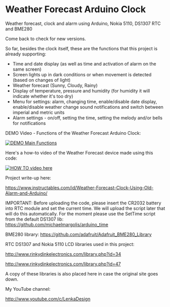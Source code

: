 # Weather Forecast Arduino Clock
Weather forecast, clock and alarm using Arduino, Nokia 5110, DS1307 RTC and BME280

Come back to check for new versions.

So far, besides the clock itself, these are the functions that this project is already supporting:

+ Time and date display (as well as time and activation of alarm on the same screen)
+ Screen lights up in dark conditions or when movement is detected (based on changes of light)
+ Weather forecast (Sunny, Cloudy, Rainy)
+ Display of temperature, pressure and humidity (for humidity it will indicate whether it's too dry)
+ Menu for settings: alarm, changing time, enable/disable date display, enable/disable weather change sound notifications and switch between imperial and metric units
+ Alarm settings - on/off, setting the time, setting the melody and/or bells for notifications

DEMO Video - Functions of the Weather Forecast Arduino Clock:

[![DEMO Main Functions](https://img.youtube.com/vi/A75jJtem8xQ/0.jpg)](https://www.youtube.com/watch?v=A75jJtem8xQ)

Here's a how-to video of the Weather Forecast device made using this code:

[![HOW TO video here](https://img.youtube.com/vi/-FDuY51MYSw/0.jpg)](https://www.youtube.com/watch?v=-FDuY51MYSw)

Project write-up here:

https://www.instructables.com/id/Weather-Forecast-Clock-Using-Old-Alarm-and-Arduino/

IMPORTANT: Before uploading the code, please insert the CR2032 battery into RTC module and set the current time. We will upload the script later that will do this automatically. For the moment please use the SetTime script from the default DS1307 lib: https://github.com/michaelmargolis/arduino_time

BME280 library:
https://github.com/adafruit/Adafruit_BME280_Library


RTC DS1307 and Nokia 5110 LCD libraries used in this project:

http://www.rinkydinkelectronics.com/library.php?id=34

http://www.rinkydinkelectronics.com/library.php?id=47

A copy of these libraries is also placed here in case the original site goes down.


My YouTube channel:

http://www.youtube.com/c/LenkaDesign
